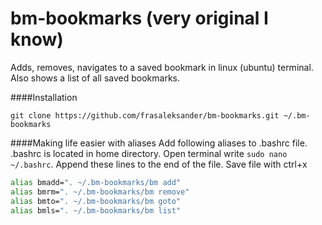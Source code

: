 # bm-bookmarks (very original I know)
Adds, removes, navigates to a saved bookmark in linux (ubuntu) terminal. Also shows a list of all saved bookmarks.

####Installation
```
git clone https://github.com/frasaleksander/bm-bookmarks.git ~/.bm-bookmarks
```

####Making life easier with aliases
Add following aliases to .bashrc file. .bashrc is located in home directory. Open terminal write `sudo nano ~/.bashrc`. Append these lines to the end of the file. Save file with ctrl+x
```bash
alias bmadd=". ~/.bm-bookmarks/bm add"
alias bmrm=". ~/.bm-bookmarks/bm remove"
alias bmto=". ~/.bm-bookmarks/bm goto"
alias bmls=". ~/.bm-bookmarks/bm list"
```

